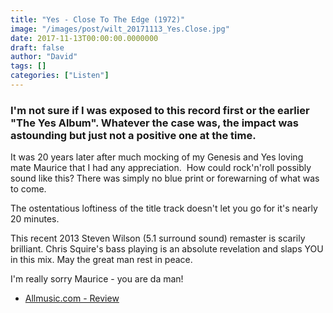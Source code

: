 ```yaml
---
title: "Yes - Close To The Edge (1972)"
image: "/images/post/wilt_20171113_Yes.Close.jpg"
date: 2017-11-13T00:00:00.0000000
draft: false
author: "David"
tags: []
categories: ["Listen"]
---
```

### I'm not sure if I was exposed to this record first or the earlier "The Yes Album". Whatever the case was, the impact was astounding but just not a positive one at the time.

 It was 20 years later after much mocking of my Genesis and Yes loving mate Maurice that I had any appreciation.  How could rock'n'roll possibly sound like this? There was simply no blue print or forewarning of what was to come.

 The ostentatious loftiness of the title track doesn't let you go for it's nearly 20 minutes.  

 This recent 2013 Steven Wilson (5.1 surround sound) remaster is scarily brilliant. Chris Squire's bass playing is an absolute revelation and slaps YOU in this mix. May the great man rest in peace.

 I'm really sorry Maurice - you are da man!

-  [Allmusic.com - Review](https://www.allmusic.com/album/close-to-the-edge-mw0000692219)